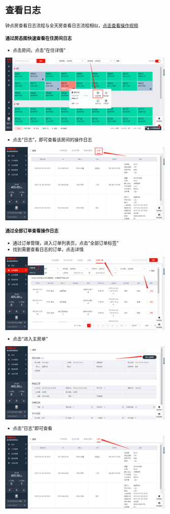 # 查看日志

钟点房查看日志流程与全天房查看日志流程相似，[点击查看操作视频](http://crs-pms-vidio.oss-cn-beijing.aliyuncs.com/%E9%92%9F%E7%82%B9%E6%88%BF%E6%97%A5%E5%BF%97.mp4)

#### 通过房态图快速查看在住房间日志

* 点击房间，点击“在住详情”

![](../../.gitbook/assets/image%20%28341%29.png)

* 点击“日志”，即可查看该房间的操作日志

![](../../.gitbook/assets/image%20%28173%29.png)

#### 通过全部订单查看操作日志

* 通过订单管理，进入订单列表页，点击“全部订单标签”
* 找到需要查看日志的订单，点击详情

![](../../.gitbook/assets/image%20%28149%29.png)

* 点击“进入主房单”

![](../../.gitbook/assets/image%20%28561%29.png)

* 点击“日志”即可查看

![](../../.gitbook/assets/image%20%2895%29.png)

